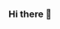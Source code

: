 ### Hi there 👋

<!--
**kubista9/kubista9** is a ✨ _special_ ✨ repository because its `README.md` (this file) appears on your GitHub profile.

Here are some ideas to get you started:

- 🔭 I’m currently working on my personal portfolio
- 🌱 I’m currently learning C, React, IoT
- 👯 I’m looking to collaborate on ...
- 🤔 I’m looking for help with programming skills 
- 💬 Ask me about ...
- 📫 How to reach me: jakubkuka07@gmail.com
-->

